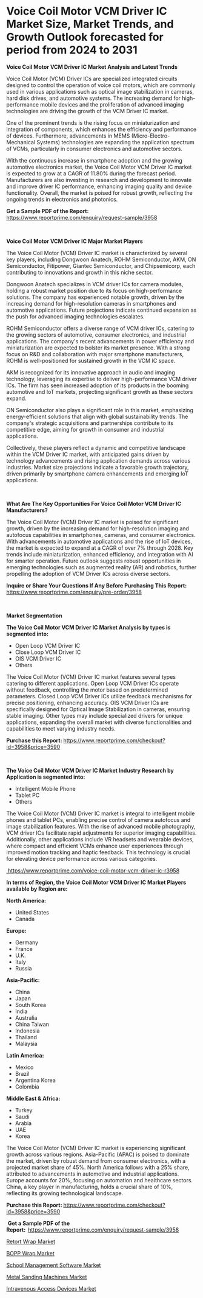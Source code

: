 <p><h1>Voice Coil Motor VCM Driver IC Market Size, Market Trends, and Growth Outlook forecasted for period from 2024 to 2031</h1></p><p><strong>Voice Coil Motor VCM Driver IC Market Analysis and Latest Trends</strong></p>
<p><p>Voice Coil Motor (VCM) Driver ICs are specialized integrated circuits designed to control the operation of voice coil motors, which are commonly used in various applications such as optical image stabilization in cameras, hard disk drives, and automotive systems. The increasing demand for high-performance mobile devices and the proliferation of advanced imaging technologies are driving the growth of the VCM Driver IC market.</p><p>One of the prominent trends is the rising focus on miniaturization and integration of components, which enhances the efficiency and performance of devices. Furthermore, advancements in MEMS (Micro-Electro-Mechanical Systems) technologies are expanding the application spectrum of VCMs, particularly in consumer electronics and automotive sectors.</p><p>With the continuous increase in smartphone adoption and the growing automotive electronics market, the Voice Coil Motor VCM Driver IC market is expected to grow at a CAGR of 11.80% during the forecast period. Manufacturers are also investing in research and development to innovate and improve driver IC performance, enhancing imaging quality and device functionality. Overall, the market is poised for robust growth, reflecting the ongoing trends in electronics and photonics.</p></p>
<p><strong>Get a Sample PDF of the Report:&nbsp;</strong> <a href="https://www.reportprime.com/enquiry/request-sample/3958">https://www.reportprime.com/enquiry/request-sample/3958</a></p>
<p>&nbsp;</p>
<p><strong>Voice Coil Motor VCM Driver IC Major Market Players</strong></p>
<p><p>The Voice Coil Motor (VCM) Driver IC market is characterized by several key players, including Dongwoon Anatech, ROHM Semiconductor, AKM, ON Semiconductor, Fitipower, Giantec Semiconductor, and Chipsemicorp, each contributing to innovations and growth in this niche sector.</p><p>Dongwoon Anatech specializes in VCM driver ICs for camera modules, holding a robust market position due to its focus on high-performance solutions. The company has experienced notable growth, driven by the increasing demand for high-resolution cameras in smartphones and automotive applications. Future projections indicate continued expansion as the push for advanced imaging technologies escalates.</p><p>ROHM Semiconductor offers a diverse range of VCM driver ICs, catering to the growing sectors of automotive, consumer electronics, and industrial applications. The company's recent advancements in power efficiency and miniaturization are expected to bolster its market presence. With a strong focus on R&D and collaboration with major smartphone manufacturers, ROHM is well-positioned for sustained growth in the VCM IC space.</p><p>AKM is recognized for its innovative approach in audio and imaging technology, leveraging its expertise to deliver high-performance VCM driver ICs. The firm has seen increased adoption of its products in the booming automotive and IoT markets, projecting significant growth as these sectors expand.</p><p>ON Semiconductor also plays a significant role in this market, emphasizing energy-efficient solutions that align with global sustainability trends. The company's strategic acquisitions and partnerships contribute to its competitive edge, aiming for growth in consumer and industrial applications.</p><p>Collectively, these players reflect a dynamic and competitive landscape within the VCM Driver IC market, with anticipated gains driven by technology advancements and rising application demands across various industries. Market size projections indicate a favorable growth trajectory, driven primarily by smartphone camera enhancements and emerging IoT applications.</p></p>
<p>&nbsp;</p>
<p><strong>What Are The Key Opportunities For Voice Coil Motor VCM Driver IC Manufacturers?</strong></p>
<p><p>The Voice Coil Motor (VCM) Driver IC market is poised for significant growth, driven by the increasing demand for high-resolution imaging and autofocus capabilities in smartphones, cameras, and consumer electronics. With advancements in automotive applications and the rise of IoT devices, the market is expected to expand at a CAGR of over 7% through 2028. Key trends include miniaturization, enhanced efficiency, and integration with AI for smarter operation. Future outlook suggests robust opportunities in emerging technologies such as augmented reality (AR) and robotics, further propelling the adoption of VCM Driver ICs across diverse sectors.</p></p>
<p><strong>Inquire or Share Your Questions If Any Before Purchasing This Report:</strong> <a href="https://www.reportprime.com/enquiry/pre-order/3958">https://www.reportprime.com/enquiry/pre-order/3958</a></p>
<p>&nbsp;</p>
<p><strong>Market Segmentation</strong></p>
<p><strong>The Voice Coil Motor VCM Driver IC Market Analysis by types is segmented into:</strong></p>
<p><ul><li>Open Loop VCM Driver IC</li><li>Close Loop VCM Driver IC</li><li>OIS VCM Driver IC</li><li>Others</li></ul></p>
<p><p>The Voice Coil Motor (VCM) Driver IC market features several types catering to different applications. Open Loop VCM Driver ICs operate without feedback, controlling the motor based on predetermined parameters. Closed Loop VCM Driver ICs utilize feedback mechanisms for precise positioning, enhancing accuracy. OIS VCM Driver ICs are specifically designed for Optical Image Stabilization in cameras, ensuring stable imaging. Other types may include specialized drivers for unique applications, expanding the overall market with diverse functionalities and capabilities to meet varying industry needs.</p></p>
<p><strong>Purchase this Report:&nbsp;</strong><a href="https://www.reportprime.com/checkout?id=3958&price=3590">https://www.reportprime.com/checkout?id=3958&price=3590</a></p>
<p>&nbsp;</p>
<p><strong>The Voice Coil Motor VCM Driver IC Market Industry Research by Application is segmented into:</strong></p>
<p><ul><li>Intelligent Mobile Phone</li><li>Tablet PC</li><li>Others</li></ul></p>
<p><p>The Voice Coil Motor (VCM) Driver IC market is integral to intelligent mobile phones and tablet PCs, enabling precise control of camera autofocus and image stabilization features. With the rise of advanced mobile photography, VCM driver ICs facilitate rapid adjustments for superior imaging capabilities. Additionally, other applications include VR headsets and wearable devices, where compact and efficient VCMs enhance user experiences through improved motion tracking and haptic feedback. This technology is crucial for elevating device performance across various categories.</p></p>
<p><a href="https://www.reportprime.com/voice-coil-motor-vcm-driver-ic-r3958">&nbsp;https://www.reportprime.com/voice-coil-motor-vcm-driver-ic-r3958</a></p>
<p><strong>In terms of Region, the Voice Coil Motor VCM Driver IC Market Players available by Region are:</strong></p>
<p>
    <p> <strong> North America: </strong>
        <ul>
            <li>United States</li>
            <li>Canada</li>
        </ul>
        </p> 
    <p> <strong> Europe: </strong>
        <ul>
            <li>Germany</li>
            <li>France</li>
            <li>U.K.</li>
            <li>Italy</li>
            <li>Russia</li>
        </ul>
        </p> 
    <p> <strong> Asia-Pacific: </strong>
        <ul>
            <li>China</li>
            <li>Japan</li>
            <li>South Korea</li>
            <li>India</li>
            <li>Australia</li>
            <li>China Taiwan</li>
            <li>Indonesia</li>
            <li>Thailand</li>
            <li>Malaysia</li>
        </ul>
        </p> 
    <p> <strong> Latin America: </strong>
        <ul>
            <li>Mexico</li>
            <li>Brazil</li>
            <li>Argentina Korea</li>
            <li>Colombia</li>
        </ul>
        </p> 
    <p> <strong> Middle East & Africa: </strong>
        <ul>
            <li>Turkey</li>
            <li>Saudi</li>
            <li>Arabia</li>
            <li>UAE</li>
            <li>Korea</li>
        </ul>
    </p>
    </p>
<p><p>The Voice Coil Motor (VCM) Driver IC market is experiencing significant growth across various regions. Asia-Pacific (APAC) is poised to dominate the market, driven by robust demand from consumer electronics, with a projected market share of 45%. North America follows with a 25% share, attributed to advancements in automotive and industrial applications. Europe accounts for 20%, focusing on automation and healthcare sectors. China, a key player in manufacturing, holds a crucial share of 10%, reflecting its growing technological landscape.</p></p>
<p><strong>Purchase this Report: </strong><a href="https://www.reportprime.com/checkout?id=3958&price=3590">https://www.reportprime.com/checkout?id=3958&price=3590</a></p>
<p>&nbsp;<strong>Get a Sample PDF of the Report:&nbsp;&nbsp;</strong><a href="https://www.reportprime.com/enquiry/request-sample/3958">https://www.reportprime.com/enquiry/request-sample/3958</a></p>
<p><strong></strong></p>
<p><p><a href="https://issuu.com/reportprime-2/docs/retort-wrap-market-size-2030.pptx_ece865b86a370f">Retort Wrap Market</a></p><p><a href="https://issuu.com/reportprime-2/docs/bopp-wrap-market-size-2030.pptx_ae05f05c51f4ce">BOPP Wrap Market</a></p><p><a href="https://www.linkedin.com/pulse/what-current-future-prospects-school-management-software-kowve?trackingId=iIa7Ui%2BPRmSIxlruhF2fKQ%3D%3D">School Management Software Market</a></p><p><a href="https://www.linkedin.com/pulse/what-driving-global-metal-sanding-machines-market-dive-trends-bjokc?trackingId=kTZ56ifLSvOkMu6656bCtA%3D%3D">Metal Sanding Machines Market</a></p><p><a href="https://www.linkedin.com/pulse/strategic-roadmap-global-intravenous-access-devices-market-grexe?trackingId=AWH26vu6TCiV077Uz2WZHg%3D%3D">Intravenous Access Devices Market</a></p></p>